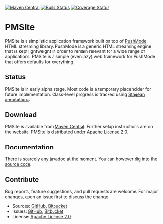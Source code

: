 [![Maven Central](https://img.shields.io/maven-central/v/com.machinezoo.pmsite/pmsite)](https://search.maven.org/artifact/com.machinezoo.pmsite/pmsite)
[![Build Status](https://travis-ci.com/robertvazan/pmsite.svg?branch=master)](https://travis-ci.com/robertvazan/pmsite)
[![Coverage Status](https://coveralls.io/repos/github/robertvazan/pmsite/badge.svg?branch=master)](https://coveralls.io/github/robertvazan/pmsite?branch=master)

# PMSite #

PMSite is a simplistic application framework built on top of [PushMode](https://pushmode.machinezoo.com/) HTML streaming library. PushMode is a generic HTML streaming engine that is kept lightweight in order to remain relevant for a wide range of applications. PMSite is a simple (even lazy) web framework for PushMode that offers defaults for everything.

## Status ##

PMSite is in early alpha stage. Most code is a temporary placeholder for future implementation. Class-level progress is tracked using [Stagean annotations](https://stagean.machinezoo.com/).

## Download ##

PMSite is available from [Maven Central](https://search.maven.org/artifact/com.machinezoo.pmsite/pmsite). Further setup instructions are on the [website](https://pmsite.machinezoo.com/). PMSite is distributed under [Apache License 2.0](LICENSE).

## Documentation ##

There is scarcely any javadoc at the moment. You can however dig into the [source code](src/main/java/com/machinezoo/pmsite).

## Contribute ##

Bug reports, feature suggestions, and pull requests are welcome. For major changes, open an issue first to discuss the change.

* Sources: [GitHub](https://github.com/robertvazan/pmsite), [Bitbucket](https://bitbucket.org/robertvazan/pmsite)
* Issues: [GitHub](https://github.com/robertvazan/pmsite/issues), [Bitbucket](https://bitbucket.org/robertvazan/pmsite/issues)
* License: [Apache License 2.0](LICENSE)

